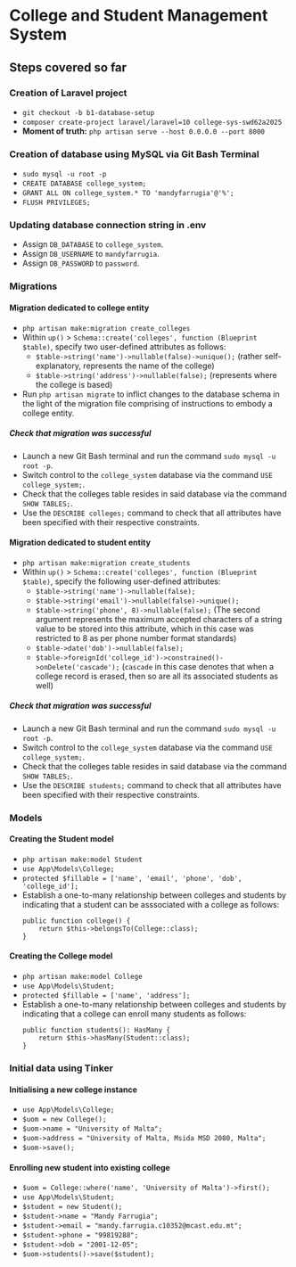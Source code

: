 # College and Student Management System 
## Steps covered so far

### Creation of Laravel project
- ```git checkout -b b1-database-setup```
- ```composer create-project laravel/laravel=10 college-sys-swd62a2025```
- **Moment of truth:** ```php artisan serve --host 0.0.0.0 --port 8000```

### Creation of database using MySQL via Git Bash Terminal
- ```sudo mysql -u root -p```
- ```CREATE DATABASE college_system;```
- ```GRANT ALL ON college_system.* TO 'mandyfarrugia'@'%';```
- ```FLUSH PRIVILEGES;```

### Updating database connection string in .env
- Assign ```DB_DATABASE``` to ```college_system```.
- Assign ```DB_USERNAME``` to ```mandyfarrugia```.
- Assign ```DB_PASSWORD``` to ```password```.

### Migrations
#### Migration dedicated to college entity
- ```php artisan make:migration create_colleges```
- Within ```up()``` > ```Schema::create('colleges', function (Blueprint $table)```, specify two user-defined attributes as follows:
    - ```$table->string('name')->nullable(false)->unique();``` (rather self-explanatory, represents the name of the college)
    - ```$table->string('address')->nullable(false);``` (represents where the college is based)
- Run ```php artisan migrate``` to inflict changes to the database schema in the light of the migration file comprising of instructions to embody a college entity.

##### Check that migration was successful
- Launch a new Git Bash terminal and run the command ```sudo mysql -u root -p```.
- Switch control to the ```college_system``` database via the command ```USE college_system;```.
- Check that the colleges table resides in said database via the command ```SHOW TABLES;```.
- Use the ```DESCRIBE colleges;``` command to check that all attributes have been specified with their respective constraints.

#### Migration dedicated to student entity
- ```php artisan make:migration create_students```
- Within ```up()``` > ```Schema::create('colleges', function (Blueprint $table)```, specify the following user-defined attributes:
    - ```$table->string('name')->nullable(false);```
    - ```$table->string('email')->nullable(false)->unique();```
    - ```$table->string('phone', 8)->nullable(false);``` (The second argument represents the maximum accepted characters of a string value to be stored into this attribute, which in this case was restricted to 8 as per phone number format standards)
    - ```$table->date('dob')->nullable(false);```
    - ```$table->foreignId('college_id')->constrained()->onDelete('cascade');``` (```cascade``` in this case denotes that when a college record is erased, then so are all its associated students as well)

##### Check that migration was successful
- Launch a new Git Bash terminal and run the command ```sudo mysql -u root -p```.
- Switch control to the ```college_system``` database via the command ```USE college_system;```.
- Check that the colleges table resides in said database via the command ```SHOW TABLES;```.
- Use the ```DESCRIBE students;``` command to check that all attributes have been specified with their respective constraints.

### Models
#### Creating the Student model
- ```php artisan make:model Student```
- ```use App\Models\College;```
- ```protected $fillable = ['name', 'email', 'phone', 'dob', 'college_id'];```
- Establish a one-to-many relationship between colleges and students by indicating that a student can be asssociated with a college as follows:
    ```
    public function college() { 
        return $this->belongsTo(College::class); 
    }
    ```

#### Creating the College model
- ```php artisan make:model College```
- ```use App\Models\Student;```
- ```protected $fillable = ['name', 'address'];```
- Establish a one-to-many relationship between colleges and students by indicating that a college can enroll many students as follows:
    ```
    public function students(): HasMany {
        return $this->hasMany(Student::class);
    }
    ```

### Initial data using Tinker

#### Initialising a new college instance
- ```use App\Models\College;```
- ```$uom = new College();```
- ```$uom->name = "University of Malta";```
- ```$uom->address = "University of Malta, Msida MSD 2080, Malta";```
- ```$uom->save();```

#### Enrolling new student into existing college
- ```$uom = College::where('name', 'University of Malta')->first();```
- ```use App\Models\Student;```
- ```$student = new Student();```
- ```$student->name = "Mandy Farrugia";```
- ```$student->email = "mandy.farrugia.c10352@mcast.edu.mt";```
- ```$student->phone = "99819288";```
- ```$student->dob = "2001-12-05";```
- ```$uom->students()->save($student);```